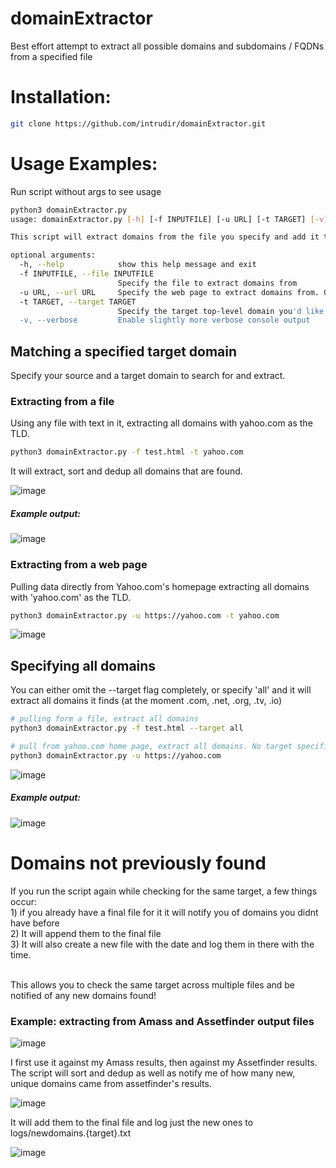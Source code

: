# domainExtractor
Best effort attempt to extract all possible domains and subdomains / FQDNs from a specified file

<h1>Installation:</h1>

```bash
git clone https://github.com/intrudir/domainExtractor.git
```

<h1>Usage Examples:</h1>
Run script without args to see usage

```bash
python3 domainExtractor.py
usage: domainExtractor.py [-h] [-f INPUTFILE] [-u URL] [-t TARGET] [-v]

This script will extract domains from the file you specify and add it to a final file

optional arguments:
  -h, --help            show this help message and exit
  -f INPUTFILE, --file INPUTFILE
                        Specify the file to extract domains from
  -u URL, --url URL     Specify the web page to extract domains from. One at a time for now
  -t TARGET, --target TARGET
                        Specify the target top-level domain you'd like to find and extract e.g. uber.com
  -v, --verbose         Enable slightly more verbose console output

```
<h2> Matching a specified target domain </h2>
Specify your source and a target domain to search for and extract. 

<h3>Extracting from a file</h3>
Using any file with text in it, extracting all domains with yahoo.com as the TLD.

```bash
python3 domainExtractor.py -f test.html -t yahoo.com
```
It will extract, sort and dedup all domains that are found.

![image](https://user-images.githubusercontent.com/24526564/85906292-dd7e8a80-b7db-11ea-84b2-dbb7df9bec74.png)

<h5>Example output:</h5>

![image](https://user-images.githubusercontent.com/24526564/85906625-dd32bf00-b7dc-11ea-9c22-415c76c01ae4.png)

<h3> Extracting from a web page </h3>
Pulling data directly from Yahoo.com's homepage extracting all domains with 'yahoo.com' as the TLD.

```bash
python3 domainExtractor.py -u https://yahoo.com -t yahoo.com
```

![image](https://user-images.githubusercontent.com/24526564/86146580-68a29d80-bac6-11ea-8457-7d73b2a6d1c4.png)


<h2> Specifying all domains </h2>
You can either omit the --target flag completely, or specify 'all' and it will extract all domains it finds (at the moment .com, .net, .org, .tv, .io)

```bash
# pulling form a file, extract all domains
python3 domainExtractor.py -f test.html --target all

# pull from yahoo.com home page, extract all domains. No target specified defaults to 'all'
python3 domainExtractor.py -u https://yahoo.com
```

![image](https://user-images.githubusercontent.com/24526564/85906901-c50f6f80-b7dd-11ea-8fea-e7adad964d97.png)

<h5>Example output:</h5>

![image](https://user-images.githubusercontent.com/24526564/85907449-81b60080-b7df-11ea-9c10-d389b3558605.png)

<h1>Domains not previously found</h1>
If you run the script again while checking for the same target, a few things occur: 
<br>1) if you already have a final file for it it will notify you of domains you didnt have before
<br>2) It will append them to the final file
<br>3) It will also create a new file with the date and log them in there with the time.

<br>This allows you to check the same target across multiple files and be notified of any new domains found!

<h3>Example: extracting from Amass and Assetfinder output files</h3>

![image](https://user-images.githubusercontent.com/24526564/85907726-7f07db00-b7e0-11ea-820f-8912d779c065.png)

I first use it against my Amass results, then against my Assetfinder results. 
<br>The script will sort and dedup as well as notify me of how many new, unique domains came from assetfinder's results.

![image](https://user-images.githubusercontent.com/24526564/85907913-27b63a80-b7e1-11ea-8d8b-c887a19d61ca.png)

It will add them to the final file and log just the new ones to logs/newdomains.{target}.txt

![image](https://user-images.githubusercontent.com/24526564/85908016-706df380-b7e1-11ea-8986-fe96181c6b6d.png)



